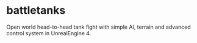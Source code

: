 # battletanks
Open world head-to-head tank fight with simple AI, terrain and advanced control system in UnrealEngine 4.
